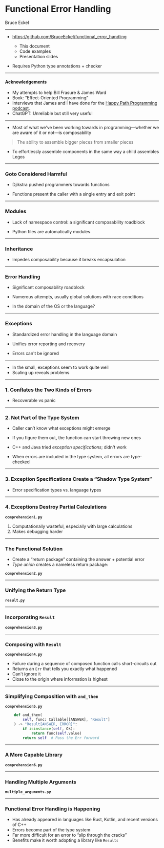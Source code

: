 # Functional Error Handling
Bruce Eckel

---

- https://github.com/BruceEckel/functional_error_handling
    - This document
    - Code examples
    - Presentation slides

- Requires Python type annotations + checker

---
#### Acknowledgements

- My attempts to help Bill Frasure & James Ward
- Book: “Effect-Oriented Programming”
- Interviews that James and I have done for the [Happy Path Programming podcast](https://happypathprogramming.com/).
- ChatGPT: Unreliable but still very useful

---

- Most of what we've been working towards in programming—whether we are aware of it or not—is composability

> The ability to assemble bigger pieces from smaller pieces

- To effortlessly assemble components in the same way a child assembles Legos

---

### Goto Considered Harmful

- Djikstra pushed programmers towards functions

- Functions present the caller with a single entry and exit point

---

### Modules

- Lack of namespace control: a significant composability roadblock

- Python files are automatically modules

---
### Inheritance

- Impedes composability because it breaks encapsulation

---
### Error Handling

- Significant composability roadblock

- Numerous attempts, usually global solutions with race conditions

- In the domain of the OS or the language?

---
### Exceptions

- Standardized error handling in the language domain

- Unifies error reporting and recovery

- Errors can't be ignored

---
- In the small, exceptions seem to work quite well
- Scaling up reveals problems

---
### 1. Conflates the Two Kinds of Errors

- Recoverable vs panic

---
### 2. Not Part of the Type System

- Caller can’t know what exceptions might emerge

- If you figure them out, the function can start throwing new ones

- C++ and Java tried *exception specifications*; didn't work

- When errors are included in the type system, all errors are type-checked

---
### 3. Exception Specifications Create a “Shadow Type System”

- Error specification types vs. language types

---

### 4. Exceptions Destroy Partial Calculations

**`comprehension1.py`**

1. Computationally wasteful, especially with large calculations
2. Makes debugging harder

---
### The Functional Solution

- Create a “return package” containing the answer + potential error
- *Type union* creates a nameless return package:

**`comprehension2.py`**

---
### Unifying the Return Type

**`result.py`**

---
### Incorporating `Result`

**`comprehension3.py`**

---
### Composing with `Result`

**`comprehension4.py`**

- Failure during a sequence of composed function calls short-circuits out
- Returns an `Err` that tells you exactly what happened
- Can't ignore it
- Close to the origin where information is highest

---
### Simplifying Composition with `and_then`

**`comprehension5.py`**

```python
    def and_then(
        self, func: Callable[[ANSWER], "Result"]
    ) -> "Result[ANSWER, ERROR]":
        if isinstance(self, Ok):
            return func(self.value)
        return self  # Pass the Err forward
```

---
### A More Capable Library

**`comprehension6.py`**

---
### Handling Multiple Arguments

**`multiple_arguments.py`**

---
### Functional Error Handling is Happening

- Has already appeared in languages like Rust, Kotlin, and recent versions of C++
- Errors become part of the type system
- Far more difficult for an error to “slip through the cracks”
- Benefits make it worth adopting a library like `Results`

